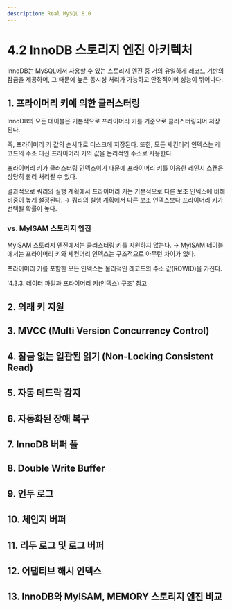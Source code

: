 ```yaml
---
description: Real MySQL 8.0
---
```


# 4.2 InnoDB 스토리지 엔진 아키텍처

InnoDB는 MySQL에서 사용할 수 있는 스토리지 엔진 중 거의 유일하게 레코드 기반의 잠금을 제공하며, 그 때문에 높은 동시성 처리가 가능하고 안정적이며 성능이 뛰어나다.

## 1. 프라이머리 키에 의한 클러스터링

InnoDB의 모든 테이블은 기본적으로 프라이머리 키를 기준으로 클러스터링되어 저장된다.

즉, 프라이머리 키 값의 순서대로 디스크에 저장된다. 또한, 모든 세컨더리 인덱스는 레코드의 주소 대신 프라이머리 키의 값을 논리적인 주소로 사용한다.

프라이머리 키가 클러스터링 인덱스이기 때문에 프라이머리 키를 이용한 레인지 스캔은 상당히 빨리 처리될 수 있다.

결과적으로 쿼리의 실행 계획에서 프라이머리 키는 기본적으로 다른 보조 인덱스에 비해 비중이 높게 설정된다. → 쿼리의 실행 계획에서 다른 보조 인덱스보다 프라이머리 키가 선택될 확률이 높다.

### vs. MyISAM 스토리지 엔진

MyISAM 스토리지 엔진에서는 클러스터링 키를 지원하지 않는다. → MyISAM 테이블에서는 프라이머리 키와 세컨더리 인덱스는 구조적으로 아무런 차이가 없다.

프라이머리 키를 포함한 모든 인덱스는 물리적인 레코드의 주소 값(ROWID)을 가진다.

'4.3.3. 데이터 파일과 프라이머리 키(인덱스) 구조' 참고

## 2. 외래 키 지원

## 3. MVCC (Multi Version Concurrency Control)

## 4. 잠금 없는 일관된 읽기 (Non-Locking Consistent Read)

## 5. 자동 데드락 감지

## 6. 자동화된 장애 복구

## 7. InnoDB 버퍼 풀

## 8. Double Write Buffer

## 9. 언두 로그

## 10. 체인지 버퍼

## 11. 리두 로그 및 로그 버퍼

## 12. 어댑티브 해시 인덱스

## 13. InnoDB와 MyISAM, MEMORY 스토리지 엔진 비교
